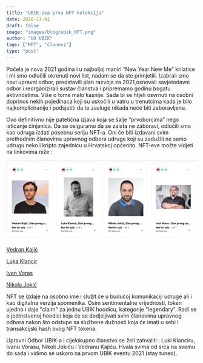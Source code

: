 ```yaml
---
title: "UBIK-ova prva NFT kolekcija"
date: 2020-13-01
draft: false
image: "images/blog/ubik_NFT.png"
author: "UO UBIK"
tags: ["NFT", "članovi"]
type: "post"
---
```


Počela je nova 2021 godina i u najboljoj maniri “New Year New Me” krilatice i mi smo odlučili okrenuti novi list, nadam se da ste primjetili. Izabrali smo novi upravni odbor, predstavili plan razvoja za 2021,osnovali savjetodavni odbor i reorganizirali sustav članstva i pripremamo godinu bogatu aktivnostima. Više o tome malo kasnije. Sada bi se htjeli osvrnuti na osobni doprinos nekih pojedinaca koji su uskočili u vatru u trenutcima kada je bilo najkompliciranije i podsjetiti da te zasluge nikada neće biti zaboravljene. 

Ovo definitivno nije patetična izjava koja se šalje “prvoborcima” nego isticanje činjenica. Da se osiguramo da se zaista ne zaboravi, odlučili smo kao udruga izdati posebnu seriju NFT-a. Oni će biti izdavani svim prethodnim članovima upravnog odbora udruge koji su zadužili ne samo udrugu neko i kripto zajednicu u Hrvatskoj općenito. NFT-eve možte vidjeti na linkovima niže : 


[![](images/blog/ubik_NFT.png)](https://app.rarible.com/user/0x16f0210fbc468da71d47f04e95e4804f46bc2a59/collectibles)


[Vedran Kajić](https://app.rarible.com/token/0x60f80121c31a0d46b5279700f9df786054aa5ee5:98187:0x16f0210fbc468da71d47f04e95e4804f46bc2a59)

[Luka Klancir ](https://app.rarible.com/token/0x60f80121c31a0d46b5279700f9df786054aa5ee5:98186:0x16f0210fbc468da71d47f04e95e4804f46bc2a59)

[Ivan Voras ](https://app.rarible.com/token/0x60f80121c31a0d46b5279700f9df786054aa5ee5:98173:0x16f0210fbc468da71d47f04e95e4804f46bc2a59)

[Nikola Jokić](https://app.rarible.com/token/0x60f80121c31a0d46b5279700f9df786054aa5ee5:98184:0x16f0210fbc468da71d47f04e95e4804f46bc2a59)





NFT se izdaje na osobno ime i služit će u budućoj komunikaciji udruge ali i kao digitalna verzija spomenika. Osim sentimentalne vrijednosti, token ujedno i daje "claim" za jednu UBIK hoodicu, kategorije "legendary". Radi se o jedinstvenoj hoodici koja će se dodjeljivati svim članovima upravnog odbora nakon što odstupe sa službene dužnosti koja će imati u sebi i transakcijski hash ovog NFT tokena. 

Upravni Odbor UBIK-a i cijelokupno članstvo se želi zahvaliti : Luki Klanciru, Ivanu Vorasu, Nikoli Jokiću i Vedranu Kajiću. Hvala svima od srca na svemu do sada i vidimo se uskoro na prvom UBIK eventu 2021 (stay tuned).

